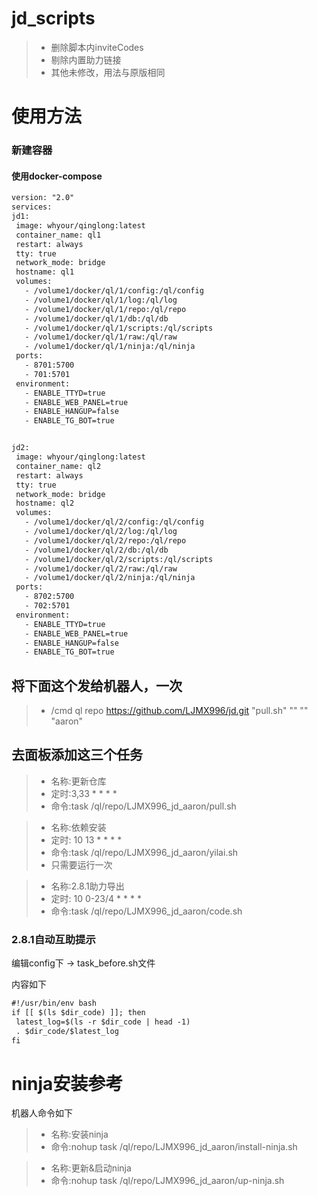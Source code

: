# jd_scripts
> * 删除脚本内inviteCodes
> * 剔除内置助力链接
> * 其他未修改，用法与原版相同

# 使用方法

### 新建容器

#### 使用docker-compose
   ```diff
version: "2.0"
services:
  jd1:
    image: whyour/qinglong:latest
    container_name: ql1
    restart: always
    tty: true
    network_mode: bridge
    hostname: ql1
    volumes:
      - /volume1/docker/ql/1/config:/ql/config
      - /volume1/docker/ql/1/log:/ql/log
      - /volume1/docker/ql/1/repo:/ql/repo
      - /volume1/docker/ql/1/db:/ql/db
      - /volume1/docker/ql/1/scripts:/ql/scripts
      - /volume1/docker/ql/1/raw:/ql/raw
      - /volume1/docker/ql/1/ninja:/ql/ninja
    ports:
      - 8701:5700
      - 701:5701
    environment: 
      - ENABLE_TTYD=true             
      - ENABLE_WEB_PANEL=true
      - ENABLE_HANGUP=false
      - ENABLE_TG_BOT=true


  jd2:
    image: whyour/qinglong:latest
    container_name: ql2
    restart: always
    tty: true
    network_mode: bridge
    hostname: ql2
    volumes:
      - /volume1/docker/ql/2/config:/ql/config
      - /volume1/docker/ql/2/log:/ql/log
      - /volume1/docker/ql/2/repo:/ql/repo
      - /volume1/docker/ql/2/db:/ql/db
      - /volume1/docker/ql/2/scripts:/ql/scripts
      - /volume1/docker/ql/2/raw:/ql/raw
      - /volume1/docker/ql/2/ninja:/ql/ninja
    ports:
      - 8702:5700
      - 702:5701
    environment: 
      - ENABLE_TTYD=true             
      - ENABLE_WEB_PANEL=true
      - ENABLE_HANGUP=false
      - ENABLE_TG_BOT=true
   ```



## 将下面这个发给机器人，一次

> * /cmd ql repo https://github.com/LJMX996/jd.git "pull.sh" "" "" "aaron"

## 去面板添加这三个任务

> * 名称:更新仓库
> * 定时:3,33 * * * *
> * 命令:task /ql/repo/LJMX996_jd_aaron/pull.sh

> * 名称:依赖安装
> * 定时: 10 13 * * * *
> * 命令:task /ql/repo/LJMX996_jd_aaron/yilai.sh
> * 只需要运行一次

> * 名称:2.8.1助力导出
> * 定时: 10 0-23/4 * * * *
> * 命令:task /ql/repo/LJMX996_jd_aaron/code.sh

### 2.8.1自动互助提示
编辑config下 → task_before.sh文件

内容如下

   ```diff
#!/usr/bin/env bash
if [[ $(ls $dir_code) ]]; then
    latest_log=$(ls -r $dir_code | head -1)
    . $dir_code/$latest_log
fi
   ```


# ninja安装参考
机器人命令如下

> * 名称:安装ninja
> * 命令:nohup task /ql/repo/LJMX996_jd_aaron/install-ninja.sh


> * 名称:更新&启动ninja
> * 命令:nohup task /ql/repo/LJMX996_jd_aaron/up-ninja.sh


